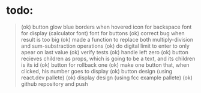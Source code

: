 # todo:
> (ok) button glow blue borders when hovered
> icon for backspace
> font for display (calculator font)
> font for buttons
> (ok) correct bug when result is too big
> (ok) made a function to replace both multiply-division and sum-substraction operations
> (ok) do digital limit to enter to only apear on last value
> (ok) verify tests
> (ok) handle left zero
> (ok) button recieves children as props, which is going to be a text, and its children is its id
> (ok) button for rollback one
> (ok) make one button that, when clicked, his number goes to display
> (ok) button design (using react.dev pallete)
> (ok) display design (using fcc example pallete)
> (ok) github repository and push